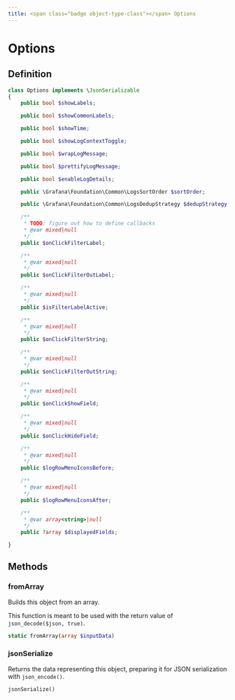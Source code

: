 ```yaml
---
title: <span class="badge object-type-class"></span> Options
---
```

# <span class="badge object-type-class"></span> Options

## Definition

```php
class Options implements \JsonSerializable
{
    public bool $showLabels;

    public bool $showCommonLabels;

    public bool $showTime;

    public bool $showLogContextToggle;

    public bool $wrapLogMessage;

    public bool $prettifyLogMessage;

    public bool $enableLogDetails;

    public \Grafana\Foundation\Common\LogsSortOrder $sortOrder;

    public \Grafana\Foundation\Common\LogsDedupStrategy $dedupStrategy;

    /**
     * TODO: figure out how to define callbacks
     * @var mixed|null
     */
    public $onClickFilterLabel;

    /**
     * @var mixed|null
     */
    public $onClickFilterOutLabel;

    /**
     * @var mixed|null
     */
    public $isFilterLabelActive;

    /**
     * @var mixed|null
     */
    public $onClickFilterString;

    /**
     * @var mixed|null
     */
    public $onClickFilterOutString;

    /**
     * @var mixed|null
     */
    public $onClickShowField;

    /**
     * @var mixed|null
     */
    public $onClickHideField;

    /**
     * @var mixed|null
     */
    public $logRowMenuIconsBefore;

    /**
     * @var mixed|null
     */
    public $logRowMenuIconsAfter;

    /**
     * @var array<string>|null
     */
    public ?array $displayedFields;

}
```
## Methods

### <span class="badge object-method"></span> fromArray

Builds this object from an array.

This function is meant to be used with the return value of `json_decode($json, true)`.

```php
static fromArray(array $inputData)
```

### <span class="badge object-method"></span> jsonSerialize

Returns the data representing this object, preparing it for JSON serialization with `json_encode()`.

```php
jsonSerialize()
```


